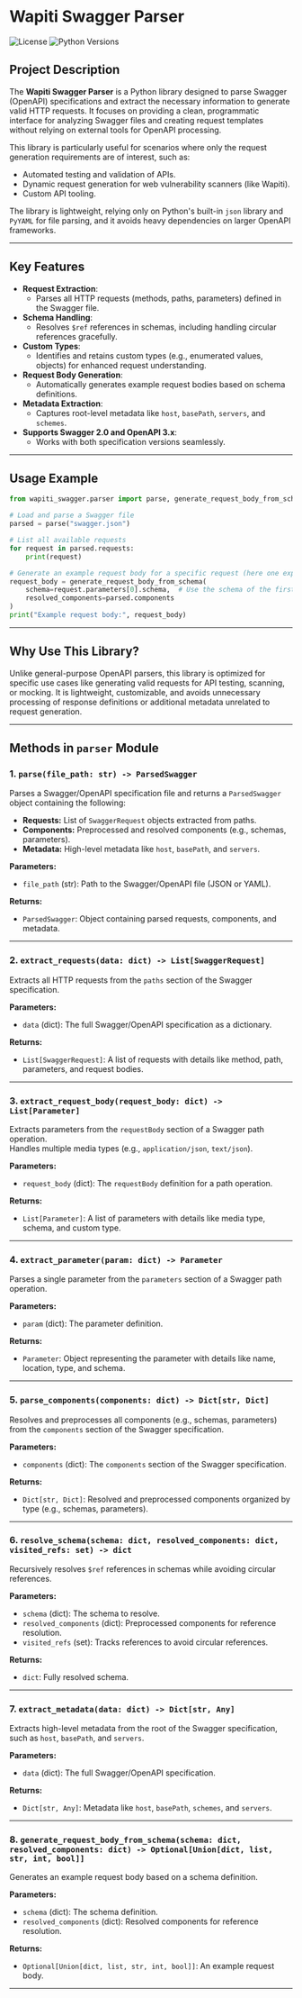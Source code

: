 # **Wapiti Swagger Parser**

![License](https://img.shields.io/github/license/wapiti-scanner/wapiti_swagger)
![Python Versions](https://img.shields.io/badge/python-3.8%20|%203.9%20|%203.10%20|%203.11%20|%203.12-blue)

## **Project Description**

The **Wapiti Swagger Parser** is a Python library designed to parse Swagger (OpenAPI) specifications and extract the necessary information to generate valid HTTP requests. It focuses on providing a clean, programmatic interface for analyzing Swagger files and creating request templates without relying on external tools for OpenAPI processing.

This library is particularly useful for scenarios where only the request generation requirements are of interest, such as:

- Automated testing and validation of APIs.
- Dynamic request generation for web vulnerability scanners (like Wapiti).
- Custom API tooling.

The library is lightweight, relying only on Python's built-in `json` library and `PyYAML` for file parsing, and it avoids heavy dependencies on larger OpenAPI frameworks.

---

## **Key Features**

- **Request Extraction**:
  - Parses all HTTP requests (methods, paths, parameters) defined in the Swagger file.
- **Schema Handling**:
  - Resolves `$ref` references in schemas, including handling circular references gracefully.
- **Custom Types**:
  - Identifies and retains custom types (e.g., enumerated values, objects) for enhanced request understanding.
- **Request Body Generation**:
  - Automatically generates example request bodies based on schema definitions.
- **Metadata Extraction**:
  - Captures root-level metadata like `host`, `basePath`, `servers`, and `schemes`.
- **Supports Swagger 2.0 and OpenAPI 3.x**:
  - Works with both specification versions seamlessly.

---

## **Usage Example**

```python
from wapiti_swagger.parser import parse, generate_request_body_from_schema

# Load and parse a Swagger file
parsed = parse("swagger.json")

# List all available requests
for request in parsed.requests:
    print(request)

# Generate an example request body for a specific request (here one expecting JSON input)
request_body = generate_request_body_from_schema(
    schema=request.parameters[0].schema,  # Use the schema of the first parameter
    resolved_components=parsed.components
)
print("Example request body:", request_body)
```

---

## **Why Use This Library?**

Unlike general-purpose OpenAPI parsers, this library is optimized for specific use cases like generating valid requests for API testing, scanning, or mocking. It is lightweight, customizable, and avoids unnecessary processing of response definitions or additional metadata unrelated to request generation.

---

## **Methods in `parser` Module**

### 1. `parse(file_path: str) -> ParsedSwagger`  
Parses a Swagger/OpenAPI specification file and returns a `ParsedSwagger` object containing the following:  
- **Requests:** List of `SwaggerRequest` objects extracted from paths.
- **Components:** Preprocessed and resolved components (e.g., schemas, parameters).
- **Metadata:** High-level metadata like `host`, `basePath`, and `servers`.

**Parameters:**
- `file_path` (str): Path to the Swagger/OpenAPI file (JSON or YAML).

**Returns:**
- `ParsedSwagger`: Object containing parsed requests, components, and metadata.

---

### 2. `extract_requests(data: dict) -> List[SwaggerRequest]`  
Extracts all HTTP requests from the `paths` section of the Swagger specification.

**Parameters:**
- `data` (dict): The full Swagger/OpenAPI specification as a dictionary.

**Returns:**
- `List[SwaggerRequest]`: A list of requests with details like method, path, parameters, and request bodies.

---

### 3. `extract_request_body(request_body: dict) -> List[Parameter]`  
Extracts parameters from the `requestBody` section of a Swagger path operation.  
Handles multiple media types (e.g., `application/json`, `text/json`).

**Parameters:**
- `request_body` (dict): The `requestBody` definition for a path operation.

**Returns:**
- `List[Parameter]`: A list of parameters with details like media type, schema, and custom type.

---

### 4. `extract_parameter(param: dict) -> Parameter`  
Parses a single parameter from the `parameters` section of a Swagger path operation.

**Parameters:**
- `param` (dict): The parameter definition.

**Returns:**
- `Parameter`: Object representing the parameter with details like name, location, type, and schema.

---

### 5. `parse_components(components: dict) -> Dict[str, Dict]`  
Resolves and preprocesses all components (e.g., schemas, parameters) from the `components` section of the Swagger specification.

**Parameters:**
- `components` (dict): The `components` section of the Swagger specification.

**Returns:**
- `Dict[str, Dict]`: Resolved and preprocessed components organized by type (e.g., schemas, parameters).

---

### 6. `resolve_schema(schema: dict, resolved_components: dict, visited_refs: set) -> dict`  
Recursively resolves `$ref` references in schemas while avoiding circular references.

**Parameters:**
- `schema` (dict): The schema to resolve.
- `resolved_components` (dict): Preprocessed components for reference resolution.
- `visited_refs` (set): Tracks references to avoid circular references.

**Returns:**
- `dict`: Fully resolved schema.

---

### 7. `extract_metadata(data: dict) -> Dict[str, Any]`  
Extracts high-level metadata from the root of the Swagger specification, such as `host`, `basePath`, and `servers`.

**Parameters:**
- `data` (dict): The full Swagger/OpenAPI specification.

**Returns:**
- `Dict[str, Any]`: Metadata like `host`, `basePath`, `schemes`, and `servers`.

---

### 8. `generate_request_body_from_schema(schema: dict, resolved_components: dict) -> Optional[Union[dict, list, str, int, bool]]`  
Generates an example request body based on a schema definition.

**Parameters:**
- `schema` (dict): The schema definition.
- `resolved_components` (dict): Resolved components for reference resolution.

**Returns:**
- `Optional[Union[dict, list, str, int, bool]]`: An example request body.

---

